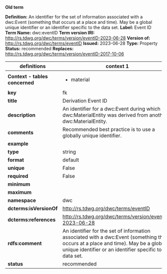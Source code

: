 **Old term**

**Definition:** An identifier for the set of information associated with a dwc:Event (something that occurs at a place and time). May be a global unique identifier or an identifier specific to the data set.
**Label:** Event ID
**Term Name:** dwc:eventID
**Term version IRI:** http://rs.tdwg.org/dwc/terms/version/eventID-2023-06-28
**Version of:** http://rs.tdwg.org/dwc/terms/eventID
**Issued:** 2023-06-28
**Type:** Property
**Status:** recommended
**Replaces:** http://rs.tdwg.org/dwc/terms/version/eventID-2017-10-06


| definitions | context 1 |
|-|-|
| **Context - tables concerned** | <ul><li>material</li></ul> |
| **key** | fk |
| **title** | Derivation Event ID |
| **description** | An identifier for a dwc:Event during which a dwc:MaterialEntity was derived from another dwc:MaterialEntity. |
| **comments** | Recommended best practice is to use a globally unique identifier. |
| **example** |  |
| **type** | string |
| **format** | default |
| **unique** | False |
| **required** | False |
| **minimum** |  |
| **maximum** |  |
| **namespace** | dwc |
| **dcterms:isVersionOf** | http://rs.tdwg.org/dwc/terms/eventID |
| **dcterms:references** | http://rs.tdwg.org/dwc/terms/version/eventID-2023-06-28 |
| **rdfs:comment** | An identifier for the set of information associated with a dwc:Event (something that occurs at a place and time). May be a global unique identifier or an identifier specific to the data set. |
| **status** | recommended |
